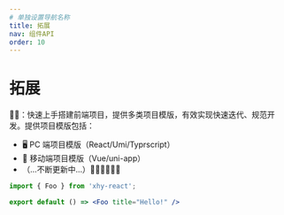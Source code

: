 ```yaml
---
# 单独设置导航名称
title: 拓展
nav: 组件API
order: 10
---
```


# 拓展
👨‍💻：快速上手搭建前端项目，提供多类项目模版，有效实现快速迭代、规范开发。提供项目模版包括：

- 🖥️ PC 端项目模版（React/Umi/Typrscript）
- 📱 移动端项目模版（Vue/uni-app）
- （...不断更新中...）🤪🤪🤪🤪🤪🤪

```jsx
import { Foo } from 'xhy-react';

export default () => <Foo title="Hello!" />
```
<API></API>
